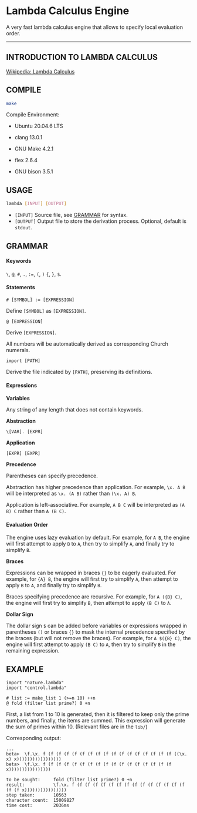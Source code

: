 # Lambda Calculus Engine

A very fast lambda calculus engine that allows to specify local evaluation order.

---

## INTRODUCTION TO LAMBDA CALCULUS

[Wikipedia: Lambda Calculus](https://en.wikipedia.org/wiki/Lambda_calculus)

## COMPILE

```bash
make
```

Compile Environment:

* Ubuntu 20.04.6 LTS

* clang 13.0.1

* GNU Make 4.2.1

* flex 2.6.4

* GNU bison 3.5.1

## USAGE

```bash
lambda [INPUT] [OUTPUT]
```
* `[INPUT]` Source file, see [GRAMMAR](#grammar) for syntax.
* `[OUTPUT]` Output file to store the derivation process. Optional, default is `stdout`.

## GRAMMAR

#### Keywords

`\`, `@`, `#`, `.`, `:=`, `(`, `)` `{`, `}`, `$`.

#### Statements

```
# [SYMBOL] := [EXPRESSION]
```
Define `[SYMBOL]` as `[EXPRESSION]`.

```
@ [EXPRESSION]
```
Derive `[EXPRESSION]`.

All numbers will be automatically derived as corresponding Church numerals.

```
import [PATH]
```
Derive the file indicated by `[PATH]`, preserving its definitions.

#### Expressions

**Variables**

Any string of any length that does not contain keywords.

**Abstraction**
```
\[VAR]. [EXPR]
```

**Application**

```
[EXPR] [EXPR]
```

**Precedence**

Parentheses can specify precedence.

Abstraction has higher precedence than application. For example, `\x. A B` will be interpreted as `\x. (A B)` rather than `(\x. A) B`.

Application is left-associative. For example, `A B C` will be interpreted as `(A B) C` rather than `A (B C)`.

#### Evaluation Order

The engine uses lazy evaluation by default. For example, for `A B`, the engine will first attempt to apply `B` to `A`, then try to simplify `A`, and finally try to simplify `B`.

**Braces**

Expressions can be wrapped in braces `{}` to be eagerly evaluated. For example, for `{A} B`, the engine will first try to simplify `A`, then attempt to apply `B` to `A`, and finally try to simplify `B`.

Braces specifying precedence are recursive. For example, for `A ({B} C)`, the engine will first try to simplify `B`, then attempt to apply `(B C)` to `A`.

**Dollar Sign**

The dollar sign `$` can be added before variables or expressions wrapped in parentheses `()` or braces `{}` to mask the internal precedence specified by the braces (but will not remove the braces). For example, for `A $({B} C)`, the engine will first attempt to apply `(B C)` to `A`, then try to simplify `B` in the remaining expression.

## EXAMPLE
```
import "nature.lambda"
import "control.lambda"

# list := make_list 1 (>=n 10) ++n
@ fold (filter list prime?) 0 +n
```
First, a list from 1 to 10 is generated, then it is filtered to keep only the prime numbers, and finally, the items are summed. This expression will generate the sum of primes within 10. (Relevant files are in the `lib/`)

Corresponding output:
```
...
beta>  \f.\x. f (f (f (f (f (f (f (f (f (f (f (f (f (f (f (f (f ((\x. x) x)))))))))))))))))
beta>  \f.\x. f (f (f (f (f (f (f (f (f (f (f (f (f (f (f (f (f x))))))))))))))))

to be sought:     fold (filter list prime?) 0 +n
result:           \f.\x. f (f (f (f (f (f (f (f (f (f (f (f (f (f (f (f (f x))))))))))))))))
step taken:       10563
character count:  15009827
time cost:        2036ms
```